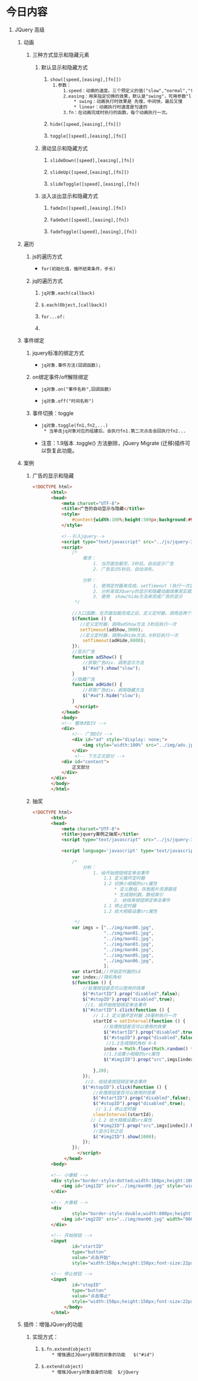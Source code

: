 # 今日内容

1. JQuery 高级

   1. 动画

      1. 三种方式显示和隐藏元素

         1. 默认显示和隐藏方式

            1. ```html
               show([speed,[easing],[fn]])
               	1.参数：
               		1.speed：动画的速度。三个预定义的值("slow","normal","fast")或表示动画时长的毫秒数值(如：1000)
               		2.easing：用来指定切换的效果，默认是"swing"，可用参数"linear"
               			* swing：动画执行时效果是 先慢，中间快，最后又慢
               			* linear：动画执行时速度是匀速的
               		3.fn：在动画完成时执行的函数，每个动画执行一次。
               ```

            2. ```html
               hide([speed,[easing],[fn]])
               ```

            3. ```html
               toggle[[speed],[easing],[fn]]
               ```

         2. 滑动显示和隐藏方式

            1. ```html
               slideDown([speed],[easing],[fn])
               ```

            2. ```html
               slideUp([speed,[easing],[fn]])
               ```

            3. ```html
               slideToggle([speed],[easing],[fn])
               ```

         3. 淡入淡出显示和隐藏方式

            1. ```html
               fadeIn([speed],[easing].[fn])
               ```

            2. ```html
               fadeOut([speed],[easing],[fn])
               ```

            3. ```html
               fadeToggle([speed],[easing],[fn])
               ```

   2. 遍历

      1. js的遍历方式

         - ```html
           for(初始化值，循环结束条件，步长)
           ```

      2. jq的遍历方式

         1. ```html
            jq对象.each(callback)
            ```

         2. ```html
            $.each(Object,[callback])
            ```

         3. ```html
            for...of:
            ```

         4. 

   3. 事件绑定

      1. jquery标准的绑定方式

         * ```html
           jq对象.事件方法(回调函数);
           ```

      2. on绑定事件/off解除绑定

         * ```html
           jq对象.on("事件名称",回调函数)
           ```

         * ```html
           jq对象.off("时间名称")
           ```

      3. 事件切换：toggle

         - ```html
           jq对象.toggle(fn1,fn2,...)
           	* 当单击jq对象对应的组建后，会执行fn1.第二次点击会回执行fn2...
           ```

         - 注意：1.9版本  .toggle() 方法删除，jQuery Migrate (迁移)插件可以恢复此功能。

   4. 案例

      1. 广告的显示和隐藏
   
         ```html
         <!DOCTYPE html>
         		<html>
         		<head>
         		    <meta charset="UTF-8">
         		    <title>广告的自动显示与隐藏</title>
         		    <style>
         		        #content{width:100%;height:500px;background:#999}
         		    </style>
         		
         		    <!--引入jquery-->
         		    <script type="text/javascript" src="../js/jquery-3.3.1.min.js"></script>
         		    <script>
         		        /*
         		            需求：
         		                1. 当页面加载完，3秒后。自动显示广告
         		                2. 广告显示5秒后，自动消失。
         		
         		            分析：
         		                1. 使用定时器来完成。setTimeout (执行一次定时器)
         		                2. 分析发现JQuery的显示和隐藏动画效果其实就是控制display
         		                3. 使用  show/hide方法来完成广告的显示
         		         */
         		
         		        //入口函数，在页面加载完成之后，定义定时器，调用这两个方法
         		        $(function () {
         		           //定义定时器，调用adShow方法 3秒后执行一次
         		           setTimeout(adShow,3000);
         		           //定义定时器，调用adHide方法，8秒后执行一次
         		            setTimeout(adHide,8000);
         		        });
         		        //显示广告
         		        function adShow() {
         		            //获取广告div，调用显示方法
         		            $("#ad").show("slow");
         		        }
         		        //隐藏广告
         		        function adHide() {
         		            //获取广告div，调用隐藏方法
         		            $("#ad").hide("slow");
         		        }
                         </script>
         			</head>
         			<body>
         			<!-- 整体的DIV -->
         			<div>
         			    <!-- 广告DIV -->
         			    <div id="ad" style="display: none;">
         			        <img style="width:100%" src="../img/adv.jpg" />
         			    </div>
                         <!-- 下方正文部分 -->
         		    <div id="content">
         		        正文部分
         		    </div>
         		</div>
         		</body>
         		</html>
         ```
   
      2. 抽奖
   
         ```html
         <!DOCTYPE html>
         		<html>
         		<head>
         		    <meta charset="UTF-8">
         		    <title>jquery案例之抽奖</title>
         		    <script type="text/javascript" src="../js/jquery-3.3.1.min.js"></script>
         		
         		    <script language='javascript' type='text/javascript'>
         		
         		        /*
         		            分析：
         		                1. 给开始按钮绑定单击事件
         		                    1.1 定义循环定时器
         		                    1.2 切换小相框的src属性
         		                        * 定义数组，存放图片资源路径
         		                        * 生成随机数。数组索引
         		                        2. 给结束按钮绑定单击事件
         		                    1.1 停止定时器
         		                    1.2 给大相框设置src属性
         		
         		         */
         		        var imgs = ["../img/man00.jpg",
         		                    "../img/man01.jpg",
         		                    "../img/man02.jpg",
         		                    "../img/man03.jpg",
         		                    "../img/man04.jpg",
         		                    "../img/man05.jpg",
         		                    "../img/man06.jpg",
         		                    ];
         		        var startId;//开始定时器的id
         		        var index;//随机角标
         		        $(function () {
         		            //处理按钮是否可以使用的效果
         		            $("#startID").prop("disabled",false);
         		            $("#stopID").prop("disabled",true);
                             //1. 给开始按钮绑定单击事件
         		            $("#startID").click(function () {
         		                // 1.1 定义循环定时器 20毫秒执行一次
         		                startId = setInterval(function () {
         		                    //处理按钮是否可以使用的效果
         		                    $("#startID").prop("disabled",true);
         		                    $("#stopID").prop("disabled",false);
                                     //1.2生成随机角标 0-6
         		                    index = Math.floor(Math.random() * 7);//0.000--0.999 --> * 7 --> 0.0-----6.9999
         		                    //1.3设置小相框的src属性
         		                    $("#img1ID").prop("src",imgs[index]);
         		
         		                },20);
         		            });
                             //2. 给结束按钮绑定单击事件
         		            $("#stopID").click(function () {
         		                //处理按钮是否可以使用的效果
         		                $("#startID").prop("disabled",false);
         		                $("#stopID").prop("disabled",true);
                                 // 1.1 停止定时器
         		                clearInterval(startId);
         		               // 1.2 给大相框设置src属性
         		                $("#img2ID").prop("src",imgs[index]).hide();
         		                //显示1秒之后
         		                $("#img2ID").show(1000);
         		            });
         		        });
                          </script>
                     </head>
         		<body>
         		
         		<!-- 小像框 -->
         		<div style="border-style:dotted;width:160px;height:100px">
         		    <img id="img1ID" src="../img/man00.jpg" style="width:160px;height:100px"/>
         		</div>
         		
         		<!-- 大像框 -->
         		<div
         		        style="border-style:double;width:800px;height:500px;position:absolute;left:500px;top:10px">
         		    <img id="img2ID" src="../img/man00.jpg" width="800px" height="500px"/>
         		</div>
         		
         		<!-- 开始按钮 -->
         		<input
         		        id="startID"
         		        type="button"
         		        value="点击开始"
         		        style="width:150px;height:150px;font-size:22px">
         		
         		<!-- 停止按钮 -->
         		<input
         		        id="stopID"
         		        type="button"
         		        value="点击停止"
         		        style="width:150px;height:150px;font-size:22px">
                     </body>
         		</html>
         ```
   
   5. 插件：增强JQuery的功能
   
      1. 实现方式：
   
         1. ```html
            $.fn.extend(object)
            	* 增强通过JQuery获取的对象的功能   $("#id")
            ```
   
         2. ```html
            $.extend(object)
            	* 增强JQuery对象自身的功能  $/jQuery
            ```
   
            